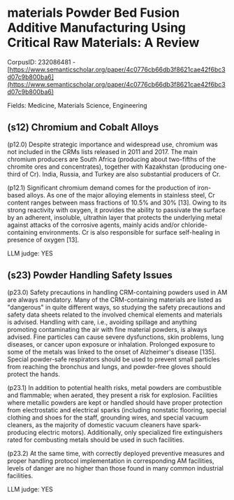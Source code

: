 # materials Powder Bed Fusion Additive Manufacturing Using Critical Raw Materials: A Review

CorpusID: 232086481 - [https://www.semanticscholar.org/paper/4c0776cb66db3f8621cae42f6bc3d07c9b800ba6](https://www.semanticscholar.org/paper/4c0776cb66db3f8621cae42f6bc3d07c9b800ba6)

Fields: Medicine, Materials Science, Engineering

## (s12) Chromium and Cobalt Alloys
(p12.0) Despite strategic importance and widespread use, chromium was not included in the CRMs lists released in 2011 and 2017. The main chromium producers are South Africa (producing about two-fifths of the chromite ores and concentrates), together with Kazakhstan (producing one-third of Cr). India, Russia, and Turkey are also substantial producers of Cr.

(p12.1) Significant chromium demand comes for the production of iron-based alloys. As one of the major alloying elements in stainless steel, Cr content ranges between mass fractions of 10.5% and 30% [13]. Owing to its strong reactivity with oxygen, it provides the ability to passivate the surface by an adherent, insoluble, ultrathin layer that protects the underlying metal against attacks of the corrosive agents, mainly acids and/or chloride-containing environments. Cr is also responsible for surface self-healing in presence of oxygen [13].

LLM judge: YES

## (s23) Powder Handling Safety Issues
(p23.0) Safety precautions in handling CRM-containing powders used in AM are always mandatory. Many of the CRM-containing materials are listed as "dangerous" in quite different ways, so studying the safety precautions and safety data sheets related to the involved chemical elements and materials is advised. Handling with care, i.e., avoiding spillage and anything promoting contaminating the air with fine material powders, is always advised. Fine particles can cause severe dysfunctions, skin problems, lung diseases, or cancer upon exposure or inhalation. Prolonged exposure to some of the metals was linked to the onset of Alzheimer's disease [135]. Special powder-safe respirators should be used to prevent small particles from reaching the bronchus and lungs, and powder-free gloves should protect the hands.

(p23.1) In addition to potential health risks, metal powders are combustible and flammable; when aerated, they present a risk for explosion. Facilities where metallic powders are kept or handled should have proper protection from electrostatic and electrical sparks (including nonstatic flooring, special clothing and shoes for the staff, grounding wires, and special vacuum cleaners, as the majority of domestic vacuum cleaners have spark-producing electric motors). Additionally, only specialized fire extinguishers rated for combusting metals should be used in such facilities.

(p23.2) At the same time, with correctly deployed preventive measures and proper handling protocol implementation in corresponding AM facilities, levels of danger are no higher than those found in many common industrial facilities.

LLM judge: YES

